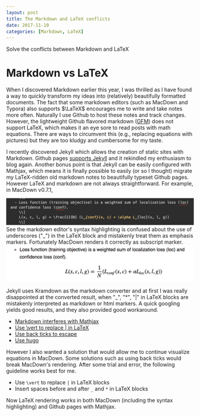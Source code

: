 ```yaml
---
layout: post
title: The Markdown and LaTeX conflicts
date: 2017-11-10
categories: [Markdown, LaTeX]
---
```


Solve the conflicts between Markdown and LaTeX 

# Markdown vs LaTeX

When I discovered Markdown earlier this year, I was thrilled as I have found a way to quickly transform my ideas into (relatively) beautifully formatted documents. The fact that some markdown editors (such as MacDown and Typora) also supports $\LaTeX$ encourages me to write and take notes more often. Naturally I use Github to host these notes and track changes. However, the lightweight Github flavored markdown ([GFM](https://github.github.com/gfm/)) does not support LaTeX, which makes it an eye sore to read posts with math equations. There are ways to circumvent this (e.g., replacing equations with pictures) but they are too kludgy and cumbersome for my taste.

I recently discovered Jekyll which allows the creation of static sites with Markdown. Github pages [supports Jekyll](https://help.github.com/articles/about-github-pages-and-jekyll/) and it rekindled my enthusiasm to blog again. Another bonus point is that Jekyll can be easily configured with Mathjax, which means it is finally possible to easily (or so I thought) migrate my LaTeX-ridden old markdown notes to beautifully typeset Github pages. However LaTeX and markdown are not always straightforward. For example, in MacDown v0.7.1,

![](../images/macdown_markdown.png)
See the markdown editor's syntax highlighting is confused about the use of underscores ("_") in the LaTeX block and mistakenly treat them as emphasis markers. Fortunately MacDown renders it correctly as subscript marker.
![](../images/macdown_latex.png)

Jekyll uses Kramdown as the markdown converter and at first I was really disappointed at the converted result, when "_", "*", "|" in LaTeX blocks are mistakenly interpreted as markdown or html markers. A quick googling yields good results, and they also provided good workaround.

- [Markdown interferes with Mathjax](https://github.com/mathjax/MathJax/issues/329)
- [Use \vert to replace | in LaTeX](https://github.com/gettalong/kramdown/issues/46)
- [Use back ticks to escape](http://gohugo.io/content-management/formats/#issues-with-markdown:d97e838dbdddd8f0d2665b07f195e51f)
- [Use hugo](https://takuti.me/note/hugo-markdown-and-mathjax/)

However I also wanted a solution that would allow me to continue visualize equations in MacDown. Some solutions such as using back ticks would break MacDown's rendering. After some trial and error, the following guideline works best for me. 

- Use `\vert` to replace `|` in LaTeX blocks
- Insert spaces before and after `_` and `*` in LaTeX blocks

Now LaTeX rendering works in both MacDown (including the syntax highlighting) and Github pages with Mathjax.